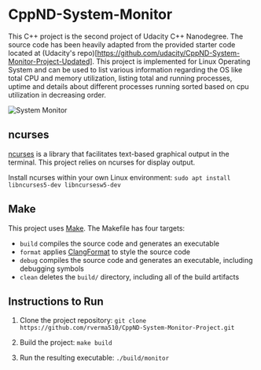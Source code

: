 # CppND-System-Monitor

This C++ project is the second project of Udacity C++ Nanodegree. The source code has been heavily adapted from the provided starter code located at (Udacity's repo)[https://github.com/udacity/CppND-System-Monitor-Project-Updated]. This project is implemented for Linux Operating System and can be used to list various information regarding the OS like total CPU and memory utilization, listing total and running processes, uptime and details about different processes running sorted based on cpu utilization in decreasing order.

![System Monitor](images/monitor.png)

## ncurses
[ncurses](https://www.gnu.org/software/ncurses/) is a library that facilitates text-based graphical output in the terminal. This project relies on ncurses for display output.

Install ncurses within your own Linux environment: `sudo apt install libncurses5-dev libncursesw5-dev`

## Make
This project uses [Make](https://www.gnu.org/software/make/). The Makefile has four targets:
* `build` compiles the source code and generates an executable
* `format` applies [ClangFormat](https://clang.llvm.org/docs/ClangFormat.html) to style the source code
* `debug` compiles the source code and generates an executable, including debugging symbols
* `clean` deletes the `build/` directory, including all of the build artifacts

## Instructions to Run

1. Clone the project repository: `git clone https://github.com/rverma510/CppND-System-Monitor-Project.git`

2. Build the project: `make build`

3. Run the resulting executable: `./build/monitor`
